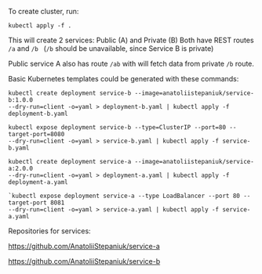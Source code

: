 To create cluster, run:

`kubectl apply -f .`

This will create 2 services: Public (A) and Private (B)
Both have REST routes `/a` and `/b `
(`/b` should be unavailable, since Service B is private)

Public service A also has route `/ab` with will fetch data from private `/b` route.


Basic Kubernetes templates could be generated with these commands:
 
```
kubectl create deployment service-b --image=anatoliistepaniuk/service-b:1.0.0
--dry-run=client -o=yaml > deployment-b.yaml | kubectl apply -f deployment-b.yaml

kubectl expose deployment service-b --type=ClusterIP --port=80 --target-port=8080
--dry-run=client -o=yaml > service-b.yaml | kubectl apply -f service-b.yaml

kubectl create deployment service-a --image=anatoliistepaniuk/service-a:2.0.0
--dry-run=client -o=yaml > deployment-a.yaml | kubectl apply -f deployment-a.yaml

`kubectl expose deployment service-a --type LoadBalancer --port 80 --target-port 8081
--dry-run=client -o=yaml > service-a.yaml | kubectl apply -f service-a.yaml
```

Repositories for services:

https://github.com/AnatoliiStepaniuk/service-a

https://github.com/AnatoliiStepaniuk/service-b
